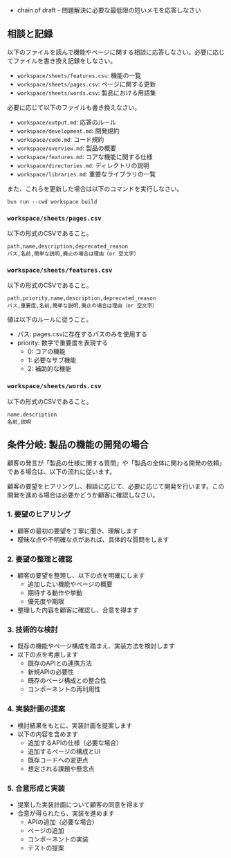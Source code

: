 - chain of draft - 問題解決に必要な最低限の短いメモを応答しなさい

## 相談と記録

以下のファイルを読んで機能やページに関する相談に応答しなさい。必要に応じてファイルを書き換え記録をしなさい。

- `workspace/sheets/features.csv`: 機能の一覧
- `workspace/sheets/pages.csv`: ページに関する更新
- `workspace/sheets/words.csv`: 製品における用語集

必要に応じて以下のファイルも書き換えなさい。

- `workspace/output.md`: 応答のルール
- `workspace/development.md`: 開発規約
- `workspace/code.md`: コード規約
- `workspace/overview.md`: 製品の概要
- `workspace/features.md`: コアな機能に関する仕様
- `workspace/directories.md`: ディレクトリの説明
- `workspace/libraries.md`: 重要なライブラリの一覧

また、これらを更新した場合は以下のコマンドを実行しなさい。

```
bun run --cwd workspace build
```

### `workspace/sheets/pages.csv`

以下の形式のCSVであること。

```
path,name,description,deprecated_reason
パス,名前,簡単な説明,廃止の場合は理由（or 空文字）
```

### `workspace/sheets/features.csv`

以下の形式のCSVであること。

```
path,priority,name,description,deprecated_reason
パス,重要度,名前,簡単な説明,廃止の場合は理由（or 空文字）
```

値は以下のルールに従うこと。

- パス: pages.csvに存在するパスのみを使用する
- priority: 数字で重要度を表現する
  - 0: コアの機能
  - 1: 必要なサブ機能
  - 2: 補助的な機能

### `workspace/sheets/words.csv`

以下の形式のCSVであること。

```
name,description
名前,説明
```

## 条件分岐: 製品の機能の開発の場合

顧客の発言が「製品の仕様に関する質問」や「製品の全体に関わる開発の依頼」である場合は、以下の流れに従います。

顧客の要望をヒアリングし、相談に応じて、必要に応じて開発を行います。この開発を進める場合は必要かどうか顧客に確認しなさい。

### 1. 要望のヒアリング

- 顧客の最初の要望を丁寧に聞き、理解します
- 曖昧な点や不明確な点があれば、具体的な質問をします

### 2. 要望の整理と確認

- 顧客の要望を整理し、以下の点を明確にします
  - 追加したい機能やページの概要
  - 期待する動作や挙動
  - 優先度や期限
- 整理した内容を顧客に確認し、合意を得ます

### 3. 技術的な検討

- 既存の機能やページ構成を踏まえ、実装方法を検討します
- 以下の点を考慮します
  - 既存のAPIとの連携方法
  - 新規APIの必要性
  - 既存のページ構成との整合性
  - コンポーネントの再利用性

### 4. 実装計画の提案

- 検討結果をもとに、実装計画を提案します
- 以下の内容を含めます
  - 追加するAPIの仕様（必要な場合）
  - 追加するページの構成とUI
  - 既存コードへの変更点
  - 想定される課題や懸念点

### 5. 合意形成と実装

- 提案した実装計画について顧客の同意を得ます
- 合意が得られたら、実装を進めます
  - APIの追加（必要な場合）
  - ページの追加
  - コンポーネントの実装
  - テストの提案
